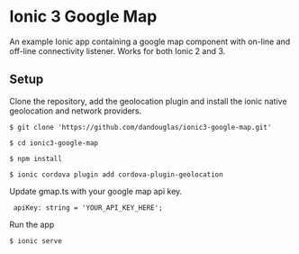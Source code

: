 # Ionic 3 Google Map
An example Ionic app containing a google map component with on-line and off-line connectivity listener.  Works for both Ionic 2 and 3.

## Setup
Clone the repository, add the geolocation plugin and install the ionic native geolocation and network providers.

``` shell
$ git clone 'https://github.com/dandouglas/ionic3-google-map.git'

$ cd ionic3-google-map

$ npm install

$ ionic cordova plugin add cordova-plugin-geolocation

```
Update gmap.ts with your google map api key.

```
 apiKey: string = 'YOUR_API_KEY_HERE';
 ```

Run the app
```
$ ionic serve
```
